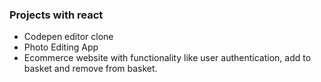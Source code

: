 ### Projects with react

- Codepen editor clone
- Photo Editing App
- Ecommerce website with functionality like user authentication, add to basket and remove from basket.
